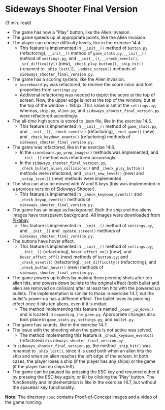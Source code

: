 # Sideways Shooter Final Version

(3 min. read)

- The game has now a "Play" button, like the Alien Invasion.
- The game speeds up at appropriate points, like the Alien Invasion.
- The player can choose difficulty levels, like in the exercise 14.4.
	- This feature is implemented in `__init__()` method of `button.py` (refactoring), `__init__()` method of `game_stats.py`, `__init__()` method of `settings.py`, and `__init__()`, `__check_events()`, `_set_difficulty()` (new), `_check_play_button()`, `_ship_hit()` (renamed to `_ship_lost()`), `_update_screen()` methods of `sideways_shooter_final_version.py`.
- The game has a scoring system, like the Alien Invasion.
	- `scoreboard.py` was refactored, to receive the score color and font properties from `settings.py`
	- Additional refactoring was needed to depict the score at the top of screen. Now, the upper edge is not at the top of the window, but at the top of the window + 180px. This value is set at the `settings.py`; whereas, `ship.py`, `alien.py`, and `sideways_shooter_final_version.py` were refactored accordingly.
- The all-time high score is stored to .json file, like in the exercise 14.5.
	- This feature is implemented in `__init__()` method of `game_stats.py`, and `__init__()`, `_check_events()` (refactoring), `_exit_game()` (new) and `_check_keydown_events()` (refactoring) methods of `sideways_shooter_final_version.py`.
- The game was refactored, like in the exercise 14.6.
	- In the `scoreboard.py`, `prep_images()` methods was implemented, and `__init__()` method was refactored accordingly.
	- In the `sideways_shooter_final_version.py`, `_check_bullet_alien_collisions()` and `_check_play_button()` methods were refactored, and `_start_new_level()` (new) and `_setup_level()` (new) methods were implemented.
- The ship can also be moved with W and S keys (this was implemented in a previous version of Sideways Shooter).
	- This feature is implemented in `_check_keydown_events()` and `_check_keyup_events()` methods of `sideways_shooter_final_version.py`.
- The game has an image as background. Both the ship and the aliens images have transparent background. All images were downloaded from [Pixabay](https://pixabay.com/).
	- This feature is implemented in `__init__()` method of `settings.py`, and `__init__()` and `_update_screen()` methods of `sideways_shooter_final_version.py`.
- The buttons have hover effect.
	- This feature is implemented in `__init__()` method of `settings.py`; `__init__()` (refactoring), `hover_effect_on()` (new), and `hover_effect_off()` (new) methods of `button.py`; and `_check_events()` (refactoring), `_set_difficulty()` (refactoring), and `_check_button_hover()` (new) methods of `sideways_shooter_final_version.py`.
- The game powers up bullets by making them piercing shots after ten alien hits, and powers down bullets to the original effect (both bullet and alien are removed on collision) after at least ten hits with the powered up bullets. The implementation is similar to those in exercise 14.7, but the bullet's power-up has a different effect. The bullet loses its piercing effect once it hits ten aliens, even if it is midair.
	- The method implementing this feature is named `_power_up_down()` and is located in `expanding_the_game.py`. Appropriate changes also took place in `game_stats.py`, `settings.py`, and `bullet.py`.
- The game has sounds, like in the exercise 14.7.
- The issue with the shooting when the game is not active was solved.
	- The method implementing this feature is `_check_keydown_events()` (refactored) in `sideways_shooter_final_version.py`
- In `sideways_shooter_final_version.py`, the method `_ship_hit()` was renamed to `_ship_lost()`, since it is used both when an alien hits the ship and when an alien reaches the left edge of the screen. In both cases, the player loses a ship (if the player has any ships) or the game (if the player has no ships left).
- The game can be paused by pressing the ESC key and resumed either i) by pressing the ESC key again; or iii) by clicking the 'Play' button. The functionality and implementation is like in the exercise 14.7, but without the spacebar key functionality.

**Note:** The directory `/poc` contains Proof-of-Concept images and a video of the game running.